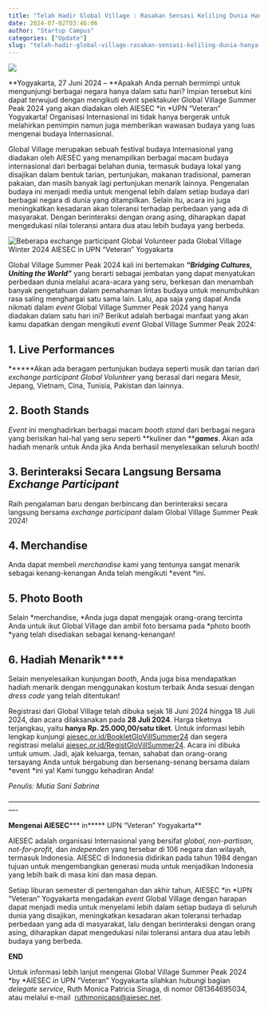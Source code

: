 ```yaml
---
title: "Telah Hadir Global Village : Rasakan Sensasi Keliling Dunia Hanya Dalam Satu Hari!"
date: 2024-07-02T03:46:06
author: "Startup Campus"
categories: ["Update"]
slug: "telah-hadir-global-village-rasakan-sensasi-keliling-dunia-hanya-dalam-satu-hari"
---
```


![](https://lh7-us.googleusercontent.com/docsz/AD_4nXdogupwgpx1TQCUUnUCHkvqRi1F13PL1EKaWfcOi25FTFAL5Bx3pG7__leNYYAeVwtaCS8h69iVfI4ZfKX6f7pgBbamG6W6z2BUx4wLN-HnFXk_ZFDMbL5ZTzpPXKSssc_WqGRm6WiN9XZyfPQPo_eZzToD2r41CY4ZDtFzDtvSrbqgEHFKTls?key=lxDFKLXW8BIpA0tH4Z6PNA)

**Yogyakarta, 27 Juni 2024 – **Apakah Anda pernah bermimpi untuk mengunjungi berbagai negara hanya dalam satu hari? Impian tersebut kini dapat terwujud dengan mengikuti event spektakuler Global Village Summer Peak 2024 yang akan diadakan oleh AIESEC *in *UPN “Veteran” Yogyakarta! Organisasi Internasional ini tidak hanya bergerak untuk melahirkan pemimpin namun juga memberikan wawasan budaya yang luas mengenai budaya Internasional.

Global Village merupakan sebuah festival budaya Internasional yang diadakan oleh AIESEC yang menampilkan berbagai macam budaya internasional dari berbagai belahan dunia, termasuk budaya lokal yang disajikan dalam bentuk tarian, pertunjukan, makanan tradisional, pameran pakaian, dan masih banyak lagi pertunjukan menarik lainnya. Pengenalan budaya ini menjadi media untuk mengenal lebih dalam setiap budaya dari berbagai negara di dunia yang ditampilkan. Selain itu, acara ini juga meningkatkan kesadaran akan toleransi terhadap perbedaan yang ada di masyarakat. Dengan berinteraksi dengan orang asing, diharapkan dapat mengedukasi nilai toleransi antara dua atau lebih budaya yang berbeda.

![Beberapa exchange participant Global Volunteer pada Global Village Winter 2024 AIESEC in UPN “Veteran” Yogyakarta
](https://lh7-us.googleusercontent.com/docsz/AD_4nXcgsXd_BGGdlsJqrPREroP2bt7a54y9GcV_Ue5_75aJ1YCa82ObE0RJVWNwvuog9v8zi5wgpkv3P96pWGKpdAWQu69tdKcVH8O9BvqeCoqvkJC6GqacYH06h_YTEakz8iUoWQjb8E-BxCiEwkSdupJY1XnQ?key=ae6YgpBWLrNGSXclp17U8w)

Global Village Summer Peak 2024 kali ini bertemakan ***“Bridging Cultures, Uniting the World”*** yang berarti sebagai jembatan yang dapat menyatukan perbedaan dunia melalui acara-acara yang seru, berkesan dan menambah banyak pengetahuan dalam pemahaman lintas budaya untuk menumbuhkan rasa saling menghargai satu sama lain. Lalu, apa saja yang dapat Anda nikmati dalam *event* Global Village Summer Peak 2024 yang hanya diadakan dalam satu hari ini? Berikut adalah berbagai manfaat yang akan kamu dapatkan dengan mengikuti *event* Global Village Summer Peak 2024:

## **1. Live Performances**

******Akan ada beragam pertunjukan budaya seperti musik dan tarian dari *exchange participant Global Volunteer* yang berasal dari negara Mesir, Jepang, Vietnam, Cina, Tunisia, Pakistan dan lainnya.

## **2. Booth Stands**

*Event* ini menghadirkan berbagai macam *booth stand* dari berbagai negara yang berisikan hal-hal yang seru seperti **kuliner dan *****games***. Akan ada hadiah menarik untuk Anda jika Anda berhasil menyelesaikan seluruh booth!

## **3. Berinteraksi Secara Langsung Bersama *****Exchange Participant*******

Raih pengalaman baru dengan berbincang dan berinteraksi secara langsung bersama *exchange participant* dalam Global Village Summer Peak 2024!

## **4. Merchandise**

Anda dapat membeli *merchandise* kami yang tentunya sangat menarik sebagai kenang-kenangan Anda telah mengikuti *event *ini.

## **5. Photo Booth**

Selain *merchandise, *Anda juga dapat mengajak orang-orang tercinta Anda untuk ikut Global Village dan ambil foto bersama pada *photo booth *yang telah disediakan sebagai kenang-kenangan!

## **6. Hadiah Menarik******

Selain menyelesaikan kunjungan *booth*, Anda juga bisa mendapatkan hadiah menarik dengan menggunakan kostum terbaik Anda sesuai dengan *dress code* yang telah ditentukan!

Registrasi dari Global Village telah dibuka sejak 18 Juni 2024 hingga 18 Juli 2024, dan acara dilaksanakan pada **28 Juli 2024**. Harga tiketnya terjangkau, yaitu **hanya Rp. 25.000,00/satu tiket**. Untuk informasi lebih lengkap kunjungi [aiesec.or.id/BookletGloVillSummer24](http://aiesec.or.id/BookletGloVillSummer24) dan segera registrasi melalui [aiesec.or.id/RegistGloVillSummer24](http://aiesec.or.id/RegistGloVillSummer24). Acara ini dibuka untuk umum. Jadi, ajak keluarga, teman, sahabat dan orang-orang tersayang Anda untuk bergabung dan bersenang-senang bersama dalam *event *ini ya! Kami tunggu kehadiran Anda!

*Penulis: Mutia Sani Sabrina*

—————————————————————————————————————-

**Mengenai AIESEC***** in***** UPN “Veteran” Yogyakarta**

AIESEC adalah organisasi Internasional yang bersifat *global, non-partisan, not-for-profit,* dan *independen* yang tersebar di 106 negara dan wilayah, termasuk Indonesia. AIESEC di Indonesia didirikan pada tahun 1984 dengan tujuan untuk mengembangkan generasi muda untuk menjadikan Indonesia yang lebih baik di masa kini dan masa depan.

Setiap liburan semester di pertengahan dan akhir tahun, AIESEC *in *UPN “Veteran” Yogyakarta mengadakan *event* Global Village dengan harapan dapat menjadi media untuk menyelami lebih dalam setiap budaya di seluruh dunia yang disajikan, meningkatkan kesadaran akan toleransi terhadap perbedaan yang ada di masyarakat, lalu dengan berinteraksi dengan orang asing, diharapkan dapat mengedukasi nilai toleransi antara dua atau lebih budaya yang berbeda.

**END**

Untuk informasi lebih lanjut mengenai Global Village Summer Peak 2024 *by *AIESEC *in* UPN “Veteran” Yogyakarta silahkan hubungi bagian *delegate service*, Ruth Monica Patricia Sinaga, di nomor 081364695034, atau melalui e-mail  [ruthmonicaps@aiesec.net](mailto:ruthmonicaps@aiesec.net).

